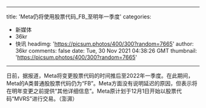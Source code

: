 
---
title: 'Meta仍将使用股票代码_FB_至明年一季度'
categories: 
 - 新媒体
 - 36kr
 - 快讯
headimg: 'https://picsum.photos/400/300?random=7665'
author: 36kr
comments: false
date: Tue, 30 Nov 2021 04:38:26 GMT
thumbnail: 'https://picsum.photos/400/300?random=7665'
---

<div>   
日前，据报道，Meta将变更股票代码的时间推后至2022年一季度。在此期间，Meta的A类普通股股票代码仍为“FB”。Meta方面没有说明延迟的原因，但表示将在明年变更之前提供“其他详细信息”。Meta原计划于12月1日开始以股票代码“MVRS”进行交易。（澎湃）  
</div>
            